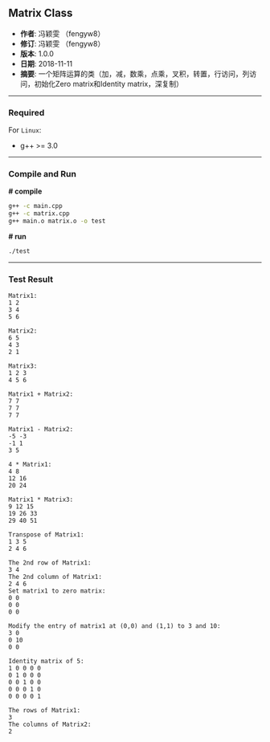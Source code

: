 ## Matrix Class

- **作者**: 冯颖雯 （fengyw8）
- **修订**: 冯颖雯 （fengyw8）
- **版本**: 1.0.0
- **日期**: 2018-11-11
- **摘要**: 一个矩阵运算的类（加，减，数乘，点乘，叉积，转置，行访问，列访问，初始化Zero matrix和Identity matrix，深复制）

---

### Required

For `Linux`:

+ g++ >= 3.0

---


### Compile and Run

**# compile**
```bash
g++ -c main.cpp
g++ -c matrix.cpp
g++ main.o matrix.o -o test
```

**# run**
```bash
./test
```
---
### Test Result
```
Matrix1:
1 2 
3 4 
5 6 

Matrix2:
6 5 
4 3 
2 1 

Matrix3:
1 2 3 
4 5 6 

Matrix1 + Matrix2:
7 7 
7 7 
7 7 

Matrix1 - Matrix2:
-5 -3 
-1 1 
3 5 

4 * Matrix1:
4 8 
12 16 
20 24 

Matrix1 * Matrix3:
9 12 15 
19 26 33 
29 40 51 

Transpose of Matrix1:
1 3 5 
2 4 6 

The 2nd row of Matrix1:
3 4 
The 2nd column of Matrix1:
2 4 6 
Set matrix1 to zero matrix:
0 0 
0 0 
0 0 

Modify the entry of matrix1 at (0,0) and (1,1) to 3 and 10:
3 0 
0 10 
0 0 

Identity matrix of 5:
1 0 0 0 0 
0 1 0 0 0 
0 0 1 0 0 
0 0 0 1 0 
0 0 0 0 1 

The rows of Matrix1:
3
The columns of Matrix2:
2

```

